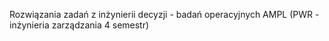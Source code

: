 Rozwiązania zadań z inżynierii decyzji - badań operacyjnych AMPL (PWR - inżynieria zarządzania 4 semestr)
